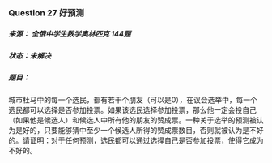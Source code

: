 ### Question 27 好预测

##### 来源： 全俄中学生数学奥林匹克 144题

##### 状态：未解决

##### 题目：

​    城市杜马中的每一个选民，都有若干个朋友（可以是0），在议会选举中，每一个选民都可以选择是否参加投票。如果该选民选择参加投票，那么他一定会投自己（如果他是候选人）和候选人中所有他的朋友的赞成票。一种关于选举的预测被认为是好的，只要能够猜中至少一个候选人所得的赞成票数目，否则就被认为是不好的。请证明：对于任何预测，选民都可以通过选择自己是否参加投票，使得它成为不好的。
